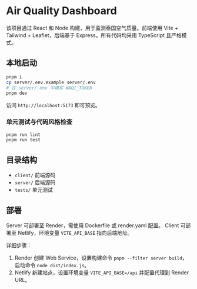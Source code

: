 # Air Quality Dashboard

该项目通过 React 和 Node 构建，用于监测泰国空气质量。前端使用 Vite + Tailwind + Leaflet，后端基于 Express。所有代码均采用 TypeScript 且严格模式。

## 本地启动

```bash
pnpm i
cp server/.env.example server/.env
# 在 server/.env 中填写 WAQI_TOKEN
pnpm dev
```
访问 `http://localhost:5173` 即可预览。

### 单元测试与代码风格检查

```bash
pnpm run lint
pnpm run test
```

## 目录结构

- `client/` 前端源码
- `server/` 后端源码
- `tests/`   单元测试

## 部署

Server 可部署至 Render，需使用 Dockerfile 或 render.yaml 配置。
Client 可部署至 Netlify，环境变量 `VITE_API_BASE` 指向后端地址。

详细步骤：
1. Render 创建 Web Service，设置构建命令 `pnpm --filter server build`，启动命令 `node dist/index.js`。
2. Netlify 新建站点，设置环境变量 `VITE_API_BASE=/api` 并配置代理到 Render URL。
